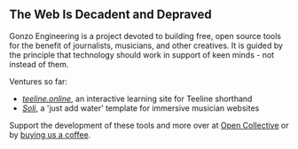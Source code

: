 ## The Web Is Decadent and Depraved

Gonzo Engineering is a project devoted to building free, open source tools for the benefit of journalists, musicians, and other creatives. It is guided by the principle that technology should work in support of keen minds - not instead of them.

Ventures so far:

- *[teeline.online](https://teeline.online)*, an interactive learning site for Teeline shorthand
- *[Soli](https://github.com/gonzo-engineering/soli)*, a 'just add water' template for immersive musician websites

Support the development of these tools and more over at [Open Collective](https://opencollective.com/gonzo-engineering) or by [buying us a coffee](https://ko-fi.com/frederickobrien).

<!--

**Here are some ideas to get you started:**

🙋‍♀️ A short introduction - what is your organization all about?
🌈 Contribution guidelines - how can the community get involved?
👩‍💻 Useful resources - where can the community find your docs? Is there anything else the community should know?
🍿 Fun facts - what does your team eat for breakfast?
🧙 Remember, you can do mighty things with the power of [Markdown](https://docs.github.com/github/writing-on-github/getting-started-with-writing-and-formatting-on-github/basic-writing-and-formatting-syntax)
-->
